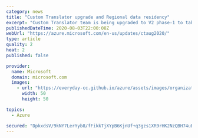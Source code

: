 ```yaml
---
category: news
title: "Custom Translator upgrade and Regional data residency"
excerpt: "Custom Translator team is being upgraded to V2 phase-1 to take advantage of the state-of-the-art neural machine translation (NMT) architecture available in Microsoft Translator. This architecture powers translation for Microsoft services such as Office 365, Teams, Speech Services, Bing.com, and Translator,"
publishedDateTime: 2020-08-03T22:00:08Z
webUrl: "https://azure.microsoft.com/en-us/updates/ctaug2020/"
type: article
quality: 2
heat: 2
published: false

provider:
  name: Microsoft
  domain: microsoft.com
  images:
    - url: "https://everyday-cc.github.io/azure/assets/images/organizations/microsoft.com-50x50.jpg"
      width: 50
      height: 50

topics:
  - Azure

secured: "DpkxdsV/9kNY7LerYyb8/fFikkTjXYpB6KjnUf+q3gzs1XR9rHK2NzQBH74uEQNotPIcghxcOV6bfpxhC6w+flskZly7wpIDlXL51TXtdePHVY7ZdoDQS/M2mbgBM+qc5QaOSMnyPPrcnur6MgTxh7qw5sOQEGIvvpusd92k64Uh1KSsNYx07IfaLigoJ4L+H+VCyHp62lNcjSN84k67bYTNokQevUhugOKdeNGDRSrxkRRIheZTR8BrJbpHgyIKJjZ6Emn+6a57ggFWaFOmuRKJuXXVBswhKirhESYW2v3KzICtFbb03XlID4zYzmuQAmn00DsTyc4jTWojTpqXtA==;Zp8cdAFrvHtLVbCelgU8kA=="
---
```



